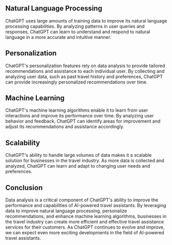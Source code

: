 
Natural Language Processing
---------------------------

ChatGPT uses large amounts of training data to improve its natural language processing capabilities. By analyzing patterns in user queries and responses, ChatGPT can learn to understand and respond to natural language in a more accurate and intuitive manner.

Personalization
---------------

ChatGPT's personalization features rely on data analysis to provide tailored recommendations and assistance to each individual user. By collecting and analyzing user data, such as past travel history and preferences, ChatGPT can provide increasingly personalized recommendations over time.

Machine Learning
----------------

ChatGPT's machine learning algorithms enable it to learn from user interactions and improve its performance over time. By analyzing user behavior and feedback, ChatGPT can identify areas for improvement and adjust its recommendations and assistance accordingly.

Scalability
-----------

ChatGPT's ability to handle large volumes of data makes it a scalable solution for businesses in the travel industry. As more data is collected and analyzed, ChatGPT can learn and adapt to changing user needs and preferences.

Conclusion
----------

Data analysis is a critical component of ChatGPT's ability to improve the performance and capabilities of AI-powered travel assistants. By leveraging data to improve natural language processing, personalize recommendations, and enhance machine learning algorithms, businesses in the travel industry can create more efficient and effective travel assistance services for their customers. As ChatGPT continues to evolve and improve, we can expect even more exciting developments in the field of AI-powered travel assistants.
